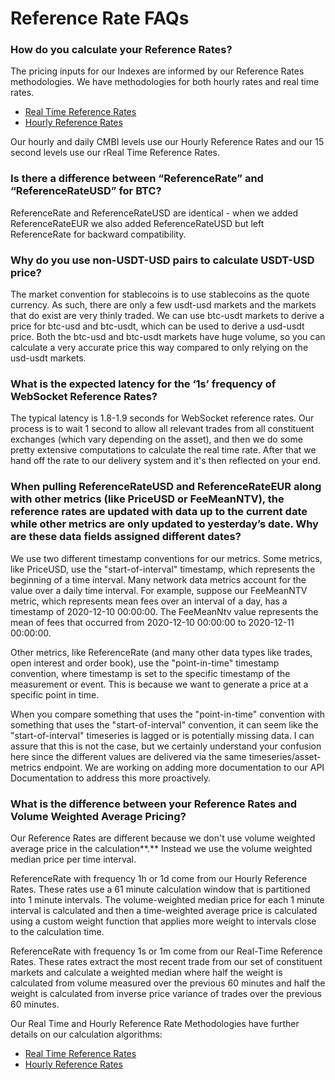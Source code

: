 # Reference Rate FAQs

### **How do you calculate your Reference Rates?**

The pricing inputs for our Indexes are informed by our Reference Rates methodologies.  We have methodologies for both hourly rates and real time rates.&#x20;

* [Real Time Reference Rates  ](https://coinmetrics.io/wp-content/uploads/2021/04/rtrr-methodology.pdf)
* [Hourly Reference Rates  ](https://coinmetrics.io/wp-content/uploads/2021/04/reference-rates-methodology.pdf)

Our hourly and daily CMBI levels use our Hourly Reference Rates and our 15 second levels use our rReal Time Reference Rates.  &#x20;

### **Is there a difference between “ReferenceRate” and “ReferenceRateUSD” for BTC?**

ReferenceRate and ReferenceRateUSD are identical - when we added ReferenceRateEUR we also added ReferenceRateUSD but left ReferenceRate for backward compatibility.

### **Why do you use non-USDT-USD pairs to calculate USDT-USD price?**

The market convention for stablecoins is to use stablecoins as the quote currency. As such, there are only a few usdt-usd markets and the markets that do exist are very thinly traded.  We can use btc-usdt markets to derive a price for btc-usd and btc-usdt, which can be used to derive a usd-usdt price. Both the btc-usd and btc-usdt markets have huge volume, so you can calculate a very accurate price this way compared to only relying on the usd-usdt markets.

### **What is the expected latency for the ‘1s’ frequency of WebSocket Reference Rates?**

The typical latency is 1.8-1.9 seconds for WebSocket reference rates. Our process is to wait 1 second to allow all relevant trades from all constituent exchanges (which vary depending on the asset), and then we do some pretty extensive computations to calculate the real time rate. After that we hand off the rate to our delivery system and it's then reflected on your end. &#x20;

### **When pulling ReferenceRateUSD and ReferenceRateEUR along with other metrics (like PriceUSD or FeeMeanNTV), the reference rates are updated with data up to the current date while other metrics are only updated to yesterday’s date. Why are these data fields assigned different dates?**

We use two different timestamp conventions for our metrics. Some metrics, like PriceUSD, use the "start-of-interval" timestamp, which represents the beginning of a time interval. Many network data metrics account for the value over a daily time interval. For example, suppose our FeeMeanNTV metric, which represents mean fees over an interval of a day, has a timestamp of 2020-12-10 00:00:00. The FeeMeanNtv value represents the mean of fees that occurred from 2020-12-10 00:00:00 to 2020-12-11 00:00:00.&#x20;

Other metrics, like ReferenceRate (and many other data types like trades, open interest and order book), use the "point-in-time" timestamp convention, where timestamp is set to the specific timestamp of the measurement or event. This is because we want to generate a price at a specific point in time.&#x20;

When you compare something that uses the "point-in-time" convention with something that uses the "start-of-interval" convention, it can seem like the "start-of-interval" timeseries is lagged or is potentially missing data. I can assure that this is not the case, but we certainly understand your confusion here since the different values are delivered via the same timeseries/asset-metrics endpoint. We are working on adding more documentation to our API Documentation to address this more proactively.&#x20;

### **What is the difference between your Reference Rates and Volume Weighted Average Pricing?**&#x20;

Our Reference Rates are different because we don't use volume weighted average price in the calculation**.**  Instead we use the volume weighted median price per time interval.

ReferenceRate with frequency 1h or 1d come from our Hourly Reference Rates. These rates use a 61 minute calculation window that is partitioned into 1 minute intervals. The volume-weighted median price for each 1 minute interval is calculated and then a time-weighted average price is calculated using a custom weight function that applies more weight to intervals close to the calculation time.

ReferenceRate with frequency 1s or 1m come from our Real-Time Reference Rates. These rates extract the most recent trade from our set of constituent markets and calculate a weighted median where half the weight is calculated from volume measured over the previous 60 minutes and half the weight is calculated from inverse price variance of trades over the previous 60 minutes.

Our Real Time and Hourly Reference Rate Methodologies have further details on our calculation algorithms: &#x20;

* [Real Time Reference Rates  ](https://coinmetrics.io/wp-content/uploads/2021/04/rtrr-methodology.pdf)
* [Hourly Reference Rates  ](https://coinmetrics.io/wp-content/uploads/2021/04/reference-rates-methodology.pdf)
